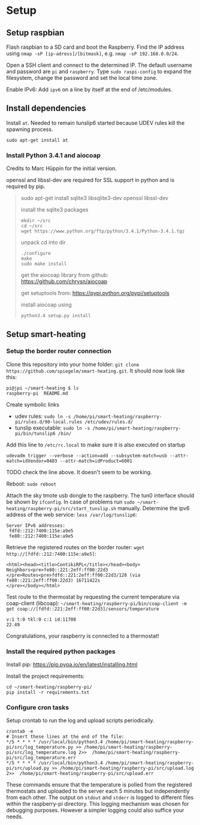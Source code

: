 # Setup

## Setup raspbian

Flash raspbian to a SD card and boot the Raspberry. Find the IP address using `nmap -sP [ip-adress]/[bitmask]`, e.g. `nmap -sP 192.168.0.0/24`.

Open a SSH client and connect to the determined IP. The default username and password are `pi` and `raspberry`.
Type `sudo raspi-config` to expand the filesystem, change the password and set the local time zone.

Enable IPv6: Add `ipv6` on a line by itself at the end of /etc/modules.

## Install dependencies

Install `at`. Needed to remain tunslip6 started because UDEV rules kill the spawning process.
```
sudo apt-get install at
```

### Install Python 3.4.1 and aiocoap

Credits to Marc Hüppin for the initial version.

openssl and libssl-dev are required for SSL support in python and is required by pip.

> sudo apt-get install sqlite3 libsqlite3-dev openssl libssl-dev
> 
> install the sqlite3 packages
> 
> ```
> mkdir ~/src
> cd ~/src
> wget https://www.python.org/ftp/python/3.4.1/Python-3.4.1.tgz
> ```
> 
> unpack
> cd into dir
> 
> ```
> ./configure
> make
> sudo make install
> ```
> 
> get the aiocoap library from github: https://github.com/chrysn/aiocoap
> 
> get setuptools from: https://pypi.python.org/pypi/setuptools
> 
> install aiocoap using
> ```
> python3.4 setup.py install
> ```

## Setup smart-heating

### Setup the border router connection

Clone this repository into your home folder: `git clone https://github.com/spiegelm/smart-heating.git`. It should now look like this:
```
pi@jpi ~/smart-heating $ ls
raspberry-pi  README.md
```

Create symbolic links

* udev rules: `sudo ln -s /home/pi/smart-heating/raspberry-pi/rules.d/90-local.rules /etc/udev/rules.d/`
* tunslip executable: `sudo ln -s /home/pi/smart-heating/raspberry-pi/bin/tunslip6 /bin/`

Add this line to `/etc/rc.local` to make sure it is also executed on startup
```
udevadm trigger --verbose --action=add --subsystem-match=usb --attr-match=idVendor=0403 --attr-match=idProduct=6001
```

TODO check the line above. It doesn't seem to be working.

Reboot: `sudo reboot`

Attach the sky tmote usb dongle to the raspberry. The tun0 interface should be shown by `ifconfig`.
In case of problems run `sudo ~/smart-heating/raspberry-pi/src/start_tunslip.sh` manually.
Determine the ipv6 address of the web service: `less /var/log/tunslip6`:

```
Server IPv6 addresses:
 fdfd::212:7400:115e:a9e5
 fe80::212:7400:115e:a9e5
```

Retrieve the registered routes on the border router: `wget http://[fdfd::212:7400:115e:a9e5]`:
```
<html><head><title>ContikiRPL</title></head><body>
Neighbors<pre>fe80::221:2eff:ff00:22d3
</pre>Routes<pre>fdfd::221:2eff:ff00:22d3/128 (via fe80::221:2eff:ff00:22d3) 16711422s
</pre></body></html>
```

Test route to the thermostat by requesting the current temperature via coap-client (libcoap): `~/smart-heating/raspberry-pi/bin/coap-client -m get coap://[fdfd::221:2eff:ff00:22d3]/sensors/temperature`
```
v:1 t:0 tkl:0 c:1 id:11708
22.49
```

Congratulations, your raspberry is connected to a thermostat!

### Install the required python packages

Install pip: https://pip.pypa.io/en/latest/installing.html

Install the project requirements:

```
cd ~/smart-heating/raspberry-pi/
pip install -r requirements.txt
```

### Configure cron tasks

Setup crontab to run the log and upload scripts periodically.

```
crontab -e
# Insert these lines at the end of the file:
*/5 * * * * /usr/local/bin/python3.4 /home/pi/smart-heating/raspberry-pi/src/log_temperature.py >> /home/pi/smart-heating/raspberry-pi/src/log_temperature.log 2>>  /home/pi/smart-heating/raspberry-pi/src/log_temperature.err
*/5 * * * * /usr/local/bin/python3.4 /home/pi/smart-heating/raspberry-pi/src/upload.py >> /home/pi/smart-heating/raspberry-pi/src/upload.log 2>>  /home/pi/smart-heating/raspberry-pi/src/upload.err
```

These commands ensure that the temperature is polled from the registered thermostats and uploaded to the server each 5 minutes but independently from each other.
The output on `stdout` and `stderr` is logged to different files within the raspberry-pi directory. This logging mechanism was chosen for debugging purposes. However a simpler logging could also suffice your needs.